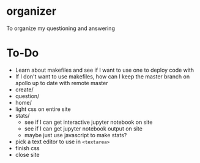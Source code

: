 # organizer

To organize my questioning and answering


# To-Do

- Learn about makefiles and see if I want to use one to deploy code with
- If I don't want to use makefiles, how can I keep the master branch on apollo up to date with remote master
- create/
- question/
- home/
- light css on entire site
- stats/
    - see if I can get interactive jupyter notebook on site
    - see if I can get jupyter notebook output on site
    - maybe just use javascript to make stats?
- pick a text editor to use in `<textarea>`
- finish css
- close site
